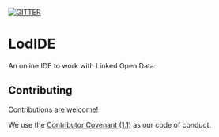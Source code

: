 [![GITTER](https://img.shields.io/badge/GITTER-join%20chat-green.svg)](https://gitter.im/edulod/chat?utm_source=share-link&utm_medium=link&utm_campaign=share-link)

# LodIDE
An online IDE to work with Linked Open Data

## Contributing

Contributions are welcome!

We use the [Contributor Covenant (1.1)](http://contributor-covenant.org/version/1/1/0/) as our code of
conduct.
